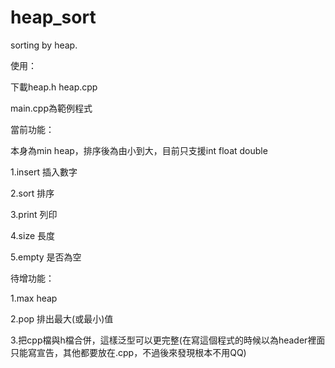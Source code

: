 # heap_sort
sorting by heap.

使用：

下載heap.h heap.cpp

main.cpp為範例程式

當前功能：

本身為min heap，排序後為由小到大，目前只支援int float double

1.insert  插入數字

2.sort    排序

3.print   列印

4.size    長度

5.empty   是否為空


待增功能：

1.max heap

2.pop       排出最大(或最小)值

3.把cpp檔與h檔合併，這樣泛型可以更完整(在寫這個程式的時候以為header裡面只能寫宣告，其他都要放在.cpp，不過後來發現根本不用QQ)